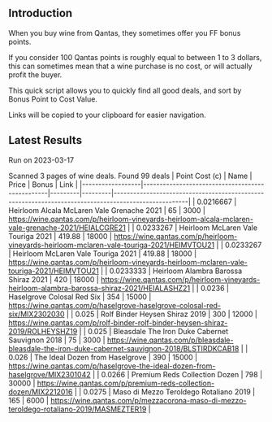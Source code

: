 ## Introduction

When you buy wine from Qantas, they sometimes offer you FF bonus points. 

If you consider 100 Qantas points is roughly equal to between 1 to 3 dollars, this can sometimes mean that a wine purchase is no cost, or will actually profit the buyer.

This quick script allows you to quickly find all good deals, and sort by Bonus Point to Cost Value.

Links will be copied to your clipboard for easier navigation.

## Latest Results

Run on 2023-03-17

Scanned 3 pages of wine deals.
Found 99 deals
|   Point Cost (c) | Name                                            |   Price |   Bonus | Link                                                                                                |
|------------------|-------------------------------------------------|---------|---------|-----------------------------------------------------------------------------------------------------|
|        0.0216667 | Heirloom Alcala McLaren Vale Grenache 2021      |   65    |    3000 | https://wine.qantas.com/p/heirloom-vineyards-heirloom-alcala-mclaren-vale-grenache-2021/HEIALCGRE21 |
|        0.0233267 | Heirloom McLaren Vale Touriga 2021              |  419.88 |   18000 | https://wine.qantas.com/p/heirloom-vineyards-heirloom-mclaren-vale-touriga-2021/HEIMVTOU21          |
|        0.0233267 | Heirloom McLaren Vale Touriga 2021              |  419.88 |   18000 | https://wine.qantas.com/p/heirloom-vineyards-heirloom-mclaren-vale-touriga-2021/HEIMVTOU21          |
|        0.0233333 | Heirloom Alambra Barossa Shiraz 2021            |  420    |   18000 | https://wine.qantas.com/p/heirloom-vineyards-heirloom-alambra-barossa-shiraz-2021/HEIALASHZ21       |
|        0.0236    | Haselgrove Colosal Red Six                      |  354    |   15000 | https://wine.qantas.com/p/haselgrove-haselgrove-colosal-red-six/MIX2302030                          |
|        0.025     | Rolf Binder Heysen Shiraz 2019                  |  300    |   12000 | https://wine.qantas.com/p/rolf-binder-rolf-binder-heysen-shiraz-2019/ROLHEYSHZ19                    |
|        0.025     | Bleasdale The Iron Duke Cabernet Sauvignon 2018 |   75    |    3000 | https://wine.qantas.com/p/bleasdale-bleasdale-the-iron-duke-cabernet-sauvignon-2018/BLSTIRDKCAB18   |
|        0.026     | The Ideal Dozen from Haselgrove                 |  390    |   15000 | https://wine.qantas.com/p/haselgrove-the-ideal-dozen-from-haselgrove/MIX2301042                     |
|        0.0266    | Premium Reds Collection Dozen                   |  798    |   30000 | https://wine.qantas.com/p/premium-reds-collection-dozen/MIX2212016                                  |
|        0.0275    | Maso di Mezzo Teroldego Rotaliano 2019          |  165    |    6000 | https://wine.qantas.com/p/mezzacorona-maso-di-mezzo-teroldego-rotaliano-2019/MASMEZTER19            |

